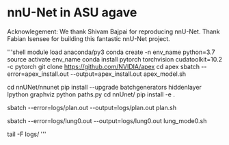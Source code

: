 # nnU-Net in ASU agave

Acknowlegement: We thank Shivam Bajpai for reproducing nnU-Net. Thank Fabian Isensee for building this fantastic nnU-Net project.

'''shell
module load anaconda/py3
conda create -n env_name python=3.7
source activate env_name
conda install pytorch torchvision cudatoolkit=10.2 -c pytorch
git clone https://github.com/NVIDIA/apex
cd apex
sbatch --error=apex_install.out --output=apex_install.out apex_model.sh

cd nnUNet/nnunet
pip install --upgrade batchgenerators hiddenlayer Ipython graphviz
python paths.py
cd nnUnet/
pip install -e .

sbatch --error=logs/plan.out --output=logs/plan.out plan.sh

sbatch --error=logs/lung0.out --output=logs/lung0.out lung_mode0.sh

tail -F logs/
'''
